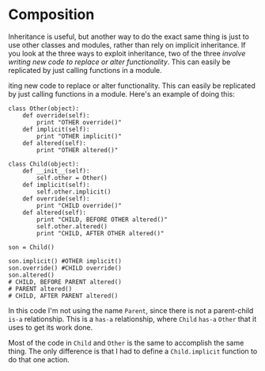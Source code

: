# Composition

Inheritance is useful, but another way to do the exact same thing is just to use other classes and modules, rather than rely on implicit inheritance. If you look at the three ways to exploit inheritance, two of the three _involve writing new code to replace or alter functionality_. This can easily be replicated by just calling functions in a module.

iting new code to replace or alter functionality. This can easily be replicated by just calling functions in a module. Here's an example of doing this:

    class Other(object):
        def override(self):
            print "OTHER override()"
        def implicit(self):
            print "OTHER implicit()"
        def altered(self):
            print "OTHER altered()"

    class Child(object):
        def __init__(self):
            self.other = Other()
        def implicit(self):
            self.other.implicit()
        def override(self):
            print "CHILD override()"
        def altered(self):
            print "CHILD, BEFORE OTHER altered()"
            self.other.altered()
            print "CHILD, AFTER OTHER altered()"

    son = Child()

    son.implicit() #OTHER implicit()
    son.override() #CHILD override()
    son.altered()
    # CHILD, BEFORE PARENT altered()
    # PARENT altered()
    # CHILD, AFTER PARENT altered()

In this code I'm not using the name `Parent`, since there is not a parent-child `is-a` relationship. This is a `has-a` relationship, where `Child` `has-a` `Other` that it uses to get its work done.

Most of the code in `Child` and `Other` is the same to accomplish the same thing. The only difference is that I had to define a `Child.implicit` function to do that one action.
